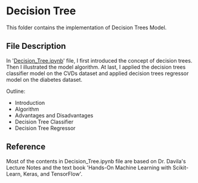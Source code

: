 # Decision Tree

This folder contains the implementation of Decision Trees Model.

## File Description
In '[Decision_Tree.ipynb](https://github.com/YulinLi98/RICE_INDE577_Repo/blob/main/Supervised_Learning/Decision_Tree/Decision_Tree.ipynb)' file, I first introduced the concept of decision trees. Then I illustrated the model algorithm. At last, I applied the decision trees classifier model on the CVDs dataset and applied decision trees regressor model on the diabetes dataset.

Outline:
- Introduction
- Algorithm
- Advantages and Disadvantages
- Decision Tree Classifier
- Decision Tree Regressor

## Reference
Most of the contents in Decision_Tree.ipynb file are based on Dr. Davila's Lecture Notes and the text book 'Hands-On Machine Learning with Scikit-Learn, Keras, and TensorFlow'.